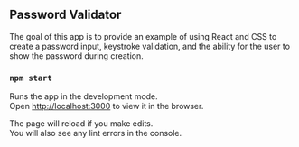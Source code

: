 ## Password Validator

The goal of this app is to provide an example of using React and CSS to create a password input, keystroke validation, and the ability for the user to show the password during creation.

### `npm start`

Runs the app in the development mode.<br />
Open [http://localhost:3000](http://localhost:3000) to view it in the browser.

The page will reload if you make edits.<br />
You will also see any lint errors in the console.
